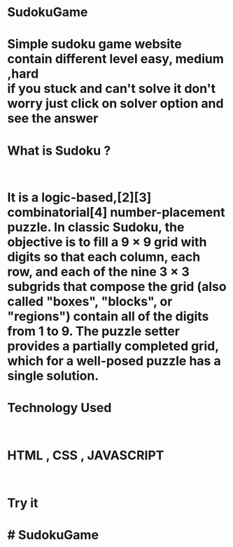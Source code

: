 # SudokuGame
<h1>
Simple sudoku game website contain different level easy, medium ,hard
<br>
if you stuck and can't solve it don't worry just click on solver option and see the answer
<h1>
<h1>What is Sudoku ?<h1>
<br>
It is a logic-based,[2][3] combinatorial[4] number-placement puzzle. In classic Sudoku, the objective is to fill a 9 × 9 grid with digits so that each column, each row, and each of the nine 3 × 3 subgrids that compose the grid (also called "boxes", "blocks", or "regions") contain all of the digits from 1 to 9. The puzzle setter provides a partially completed grid, which for a well-posed puzzle has a single solution.
<h1>Technology Used</h1>
<br>
<h1>HTML , CSS , JAVASCRIPT</h1>
<br>
<h1>Try it <h1>
# SudokuGame
